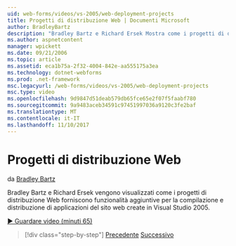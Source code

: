 ```yaml
---
uid: web-forms/videos/vs-2005/web-deployment-projects
title: Progetti di distribuzione Web | Documenti Microsoft
author: BradleyBartz
description: "Bradley Bartz e Richard Ersek Mostra come i progetti di distribuzione Web forniscono funzionalità aggiuntive per la compilazione e creare la distribuzione delle applicazioni del sito web..."
ms.author: aspnetcontent
manager: wpickett
ms.date: 09/21/2006
ms.topic: article
ms.assetid: eca1b75a-2f32-4004-842e-aa555175a3ea
ms.technology: dotnet-webforms
ms.prod: .net-framework
msc.legacyurl: /web-forms/videos/vs-2005/web-deployment-projects
msc.type: video
ms.openlocfilehash: 9d9847d51deab579db65fce65e2f07f5faabf780
ms.sourcegitcommit: 9a9483aceb34591c97451997036a9120c3fe2baf
ms.translationtype: MT
ms.contentlocale: it-IT
ms.lasthandoff: 11/10/2017
---
```

<a name="web-deployment-projects"></a>Progetti di distribuzione Web
====================
da [Bradley Bartz](https://github.com/BradleyBartz)

Bradley Bartz e Richard Ersek vengono visualizzati come i progetti di distribuzione Web forniscono funzionalità aggiuntive per la compilazione e distribuzione di applicazioni del sito web create in Visual Studio 2005.

[&#9654; Guardare video (minuti 65)](https://channel9.msdn.com/Blogs/ASP-NET-Site-Videos/web-deployment-projects)

>[!div class="step-by-step"]
[Precedente](how-do-i-enable-code-coverage-and-profiling-in-production-applications.md)
[Successivo](web-application-projects-web-deployment-projects.md)
